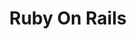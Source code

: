 ---
title: "Ruby On Rails"
header:
  overlay_image: "/assets/images/ror.jpg"
excerpt: Ruby & Ruby On Rails Foudation
permalink: /study/ror
layout: category
taxonomy: ror
---